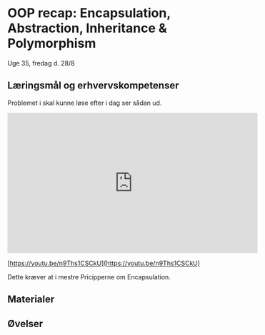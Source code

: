 <!-- JS use if these pages are used as githubpages. can be deleted if used elsewhere -->
<script src="https://code.jquery.com/jquery-3.2.1.min.js"></script>
<script src="script.js"></script>

# OOP recap: Encapsulation, Abstraction, Inheritance & Polymorphism

Uge 35, fredag d. 28/8

## Læringsmål og erhvervskompetenser
Problemet i skal kunne løse efter i dag ser sådan ud.

<iframe width="560" height="315" src="https://www.youtube.com/embed/n9Ths1CSCkU" frameborder="0" allow="accelerometer; autoplay; encrypted-media; gyroscope; picture-in-picture" allowfullscreen></iframe>

[https://youtu.be/n9Ths1CSCkU](https://youtu.be/n9Ths1CSCkU)  

Dette kræver at i mestre Pricipperne om Encapsulation.

## Materialer

## Øvelser



